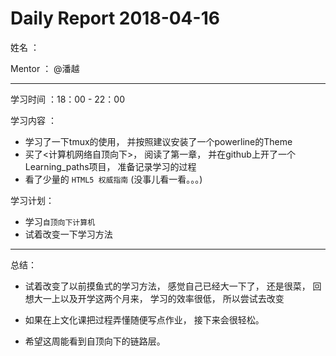 # Daily Report 2018-04-16

姓名 ：

Mentor ：  @潘越

---

学习时间 ：18：00 - 22：00

学习内容 ：

* 学习了一下tmux的使用， 并按照建议安装了一个powerline的Theme
* 买了<计算机网络自顶向下>， 阅读了第一章， 并在github上开了一个Learning_paths项目， 准备记录学习的过程
* 看了少量的 `HTML5 权威指南` (没事儿看一看。。。)

学习计划：
* 学习`自顶向下计算机`
* 试着改变一下学习方法


---



总结：

* 试着改变了以前摸鱼式的学习方法， 感觉自己已经大一下了， 还是很菜， 回想大一上以及开学这两个月来， 学习的效率很低， 所以尝试去改变

* 如果在上文化课把过程弄懂随便写点作业， 接下来会很轻松。

* 希望这周能看到自顶向下的链路层。

  ​

  ​
